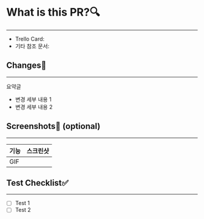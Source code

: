 # What is this PR?🔍

---

- Trello Card:
- 기타 참조 문서:

## Changes📝

---
요약글

- 변경 세부 내용 1
- 변경 세부 내용 2

## Screenshots📸 (optional)

---
|기능|스크린샷|
|---|-------|
|GIF||

## Test Checklist✅

---

- [ ] Test 1
- [ ] Test 2

